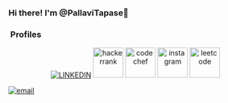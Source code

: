 ### Hi there! I'm @PallaviTapase👋
<h3>  &nbsp;Profiles </h3>

<p align="center">
  <a href="https://www.linkedin.com/in/pallavi-tapase-37b365213?lipi=urn%3Ali%3Apage%3Ad_flagship3_profile_view_base_contact_details%3B0wQcdSHXTM2D3dD3PlTbNg%3D%3D"><img alt="LINKEDIN" src="https://www.vectorlogo.zone/logos/linkedin/linkedin-icon.svg"></a> 
  <a href="https://www.hackerrank.com/profile/pallavitapase"><img height="60" alt="hackerrank" src="https://pathrise-website-guide-wp.s3.us-west-1.amazonaws.com/guides/wp-content/uploads/2019/05/22174532/hackerrank-logo.jpg"></a> 
  <a href="https://www.codechef.com/users/pallavi_56"><img height="60" alt="codechef" src="https://upload.wikimedia.org/wikipedia/en/thumb/7/7b/Codechef%28new%29_logo.svg/1200px-Codechef%28new%29_logo.svg.png"></a> 
  <a href="https://www.instagram.com/pallavi_tapase27/"><img height="60" alt="instagram" src="https://www.vectorlogo.zone/logos/instagram/instagram-icon.svg"></a>
  <a href="https://leetcode.com/pallavi_30/"><img height="60" alt="leetcode" src="https://th.bing.com/th/id/OIP.VOQU8CuPG34Gsd1yJCadOQAAAA?rs=1&pid=ImgDetMain"></a>
  
  
  <a href="pallavitapase27@gmail.com"><img alt="email" src="https://www.vectorlogo.zone/logos/gmail/gmail-icon.svg"></a>
   
  

</p>

<!--
**PallaviTapase/PallaviTapase** is a ✨ _special_ ✨ repository because its `README.md` (this file) appears on your GitHub profile.

Here are some ideas to get you started:

- 🔭 I’m currently working on ...
- 🌱 I’m currently learning ...
- 👯 I’m looking to collaborate on ...
- 🤔 I’m looking for help with ...
- 💬 Ask me about ...
- 📫 How to reach me: ...
- 😄 Pronouns: ...
- ⚡ Fun fact: ...
-->
